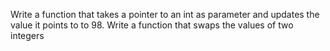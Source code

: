 Write a function that takes a pointer to an int as parameter and updates the value it points to to 98.
Write a function that swaps the values of two integers
